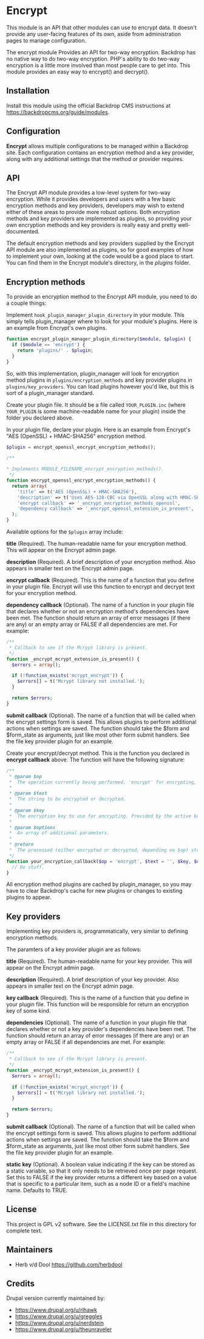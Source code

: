 Encrypt
=======

This module is an API that other modules can use to encrypt data. It
doesn't provide any user-facing features of its own, aside from
administration pages to manage configuration.

The encrypt module Provides an API for two-way encryption. Backdrop has no
native way to do two-way encryption. PHP's ability to do two-way encryption is a
little more involved than most people care to get into.  This module provides an
easy way to encrypt() and decrypt().

Installation
------------

Install this module using the official Backdrop CMS instructions at
<https://backdropcms.org/guide/modules>.

Configuration
-------------

**Encrypt** allows multiple configurations to be managed within a Backdrop site.
Each configuration contains an encryption method and a key provider, along with
any additional settings that the method or provider requires.

API
---

The Encrypt API module provides a low-level system for two-way encryption. While
it provides developers and users with a few basic encryption methods and key
providers, developers may wish to extend either of these areas to provide more
robust options. Both encryption methods and key providers are implemented as
plugins, so providing your own encryption methods and key providers is really
easy and pretty well-documented.

The default encryption methods and key providers supplied by the Encrypt API
module are also implemented as plugins, so for good examples of how to implement
your own, looking at the code would be a good place to start. You can find them
in the Encrypt module's directory, in the *plugins* folder.

Encryption methods
------------------

To provide an encryption method to the Encrypt API module, you need to do a
couple things:

Implement `hook_plugin_manager_plugin_directory` in your module. This simply tells
plugin_manager where to look for your module's plugins. Here is an example from
Encrypt's own plugins.

```php
function encrypt_plugin_manager_plugin_directory($module, $plugin) {
  if ($module == 'encrypt') {
    return 'plugins/' . $plugin;
  }
}
```

So, with this implementation, plugin_manager will look for encryption method
plugins in `plugins/encryption_methods` and key provider plugins in
`plugins/key_providers`. You can load plugins however you'd like, but this is
sort of a plugin_manager standard.

Create your plugin file. It should be a file called `YOUR_PLUGIN.inc` (where
`YOUR_PLUGIN` is some machine-readable name for your plugin) inside the folder
 you declared above.

In your plugin file, declare your plugin. Here is an example from Encrypt's
"AES (OpenSSL) + HMAC-SHA256" encryption method.

```php
$plugin = encrypt_openssl_encrypt_encryption_methods();

/**

* Implements MODULE_FILENAME_encrypt_encryption_methods().
 */
function encrypt_openssl_encrypt_encryption_methods() {
  return array(
    'title' => t('AES (OpenSSL) + HMAC-SHA256'),
    'description' => t('Uses AES-128-CBC via OpenSSL along with HMAC-SHA256.'),
    'encrypt callback' => '_encrypt_encryption_methods_openssl',
    'dependency callback' => '_encrypt_openssl_extension_is_present',
  );
}
```

Available options for the `$plugin` array include:

**title**
(Required). The human-readable name for your encryption method. This will
appear on the Encrypt admin page.

**description**
(Required). A brief description of your encryption method. Also appears in
 smaller text on the Encrypt admin page.

**encrypt callback**
(Required). This is the name of a function that you define in your plugin
file. Encrypt will use this function to encrypt and decrypt text for your
encryption method.

**dependency callback**
(Optional). The name of a function in your plugin file that declares whether
or not an encryption method's dependencies have been met. The function should
return an array of error messages (if there are any) or an empty array or FALSE
if all dependencies are met. For example:

```php
/**
 * Callback to see if the Mcrypt library is present.
 */
function _encrypt_mcrypt_extension_is_present() {
  $errors = array();

  if (!function_exists('mcrypt_encrypt')) {
    $errors[] = t('Mcrypt library not installed.');
  }

  return $errors;
}
```

**submit callback**
(Optional). The name of a function that will be called when the encrypt
settings form is saved. This allows plugins to perform additional actions when
settings are saved. The function should take the $form and $form_state as
arguments, just like most other form submit handlers. See the file key provider
plugin for an example.

Create your encrypt/decrypt method. This is the function you declared in
**encrypt callback** above. The function will have the following signature:

```php
/**
 * @param $op
 *  The operation currently being performed. 'encrypt' for encrypting, 'decrypt' for decrypting
 *
 * @param $text
 *  The string to be encrypted or decrypted.
 *
 * @param $key
 *  The encryption key to use for encrypting. Provided by the active key provider.
 *
 * @param $options
 *  An array of additional parameters.
 *
 * @return
 *  The processed (either encrypted or decrypted, depending on $op) string.
 */
function your_encryption_callback($op = 'encrypt', $text = '', $key, $options = array()) {
  // Do stuff.
}
```

All encryption method plugins are cached by plugin_manager, so you may have to
clear Backdrop's cache for new plugins or changes to existing plugins to appear.

Key providers
-------------

Implementing key providers is, programmatically, very similar to defining
encryption methods.

The paramters of a key provider plugin are as follows:

**title**
(Required). The human-readable name for your key provider. This will
appear on the Encrypt admin page.

**description**
(Required). A brief description of your key provider. Also appears in
smaller text on the Encrypt admin page.

**key callback**
(Required). This is the name of a function that you define in your plugin
file. This function will be responsible for return an encryption key of some
kind.

**dependencies**
(Optional). The name of a function in your plugin file that declares whether
or not a key provider's dependencies have been met. The function should return
an array of error messages (if there are any) or an empty array or FALSE if all
dependencies are met. For example:

```php
/**
 * Callback to see if the Mcrypt library is present.
 */
function _encrypt_mcrypt_extension_is_present() {
  $errors = array();

  if (!function_exists('mcrypt_encrypt')) {
    $errors[] = t('Mcrypt library not installed.');
  }

  return $errors;
}
```

**submit callback**
(Optional). The name of a function that will be called when the encrypt
settings form is saved. This allows plugins to perform additional actions when
settings are saved. The function should take the $form and $form_state as
arguments, just like most other form submit handlers. See the file key provider
plugin for an example.

**static key**
(Optional). A boolean value indicating if the key can be stored as a static
variable, so that it only needs to be retrieved once per page request. Set this
to FALSE if the key provider returns a different key based on a value that is
specific to a particular item, such as a node ID or a field's machine name.
Defaults to TRUE.

License
-------

This project is GPL v2 software. See the LICENSE.txt file in this directory for
complete text.

Maintainers
-----------

* Herb v/d Dool <https://github.com/herbdool>

Credits
-------

Drupal version currently maintained by:

* <https://www.drupal.org/u/rlhawk>
* <https://www.drupal.org/u/greggles>
* <https://www.drupal.org/u/nerdstein>
* <https://www.drupal.org/u/theunraveler>
